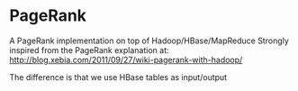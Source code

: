 PageRank
========

A PageRank implementation on top of Hadoop/HBase/MapReduce
Strongly inspired from the PageRank explanation at:
http://blog.xebia.com/2011/09/27/wiki-pagerank-with-hadoop/

The difference is that we use HBase tables as input/output
